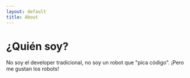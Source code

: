 ```yaml
---
layout: default
title: About
---
```


# ¿Quién soy?  

No soy el developer tradicional, no soy un robot que "pica código". ¡Pero me gustan los robots!

